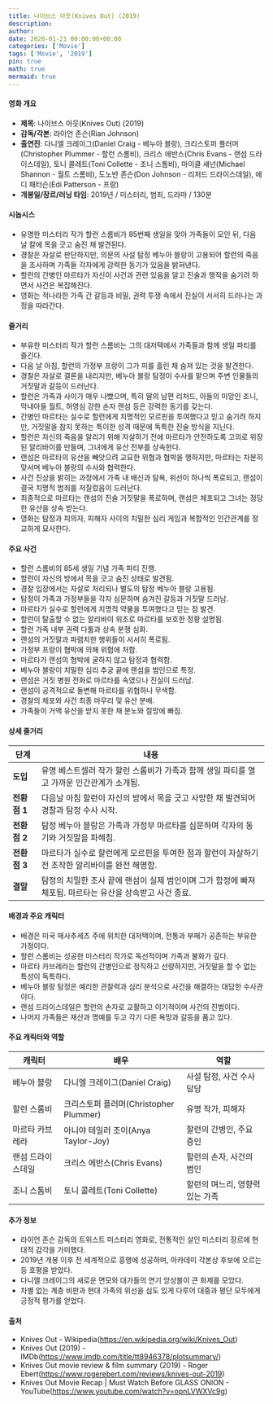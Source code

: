 ```yaml
---
title: 나이브스 아웃(Knives Out) (2019)
description: 
author: 
date: 2020-01-21 00:00:00+00:00
categories: ['Movie']
tags: ['Movie', '2019']
pin: true
math: true
mermaid: true
---
```

#### 영화 개요

- **제목**: 나이브스 아웃(Knives Out) (2019)  
- **감독/각본**: 라이언 존슨(Rian Johnson)  
- **출연진**: 다니엘 크레이그(Daniel Craig - 베누아 블랑), 크리스토퍼 플러머(Christopher Plummer - 할런 스롬비), 크리스 에반스(Chris Evans - 랜섬 드라이스데일), 토니 콜레트(Toni Collette - 조니 스톰비), 마이클 섀넌(Michael Shannon - 월트 스롬비), 도노반 존슨(Don Johnson - 리처드 드라이스데일), 에디 패터슨(Edi Patterson - 프랑)  
- **개봉일/장르/러닝 타임**: 2019년 / 미스터리, 범죄, 드라마 / 130분  

#### 시놉시스

- 유명한 미스터리 작가 할런 스롬비가 85번째 생일을 맞아 가족들이 모인 뒤, 다음 날 칼에 목을 긋고 숨진 채 발견된다.  
- 경찰은 자살로 판단하지만, 의문의 사설 탐정 베누아 블랑이 고용되어 할런의 죽음을 조사하며 가족들 각자에게 강력한 동기가 있음을 밝혀낸다.  
- 할런의 간병인 마르타가 자신이 사건과 관련 있음을 알고 진술과 행적을 숨기려 하면서 사건은 복잡해진다.  
- 영화는 적나라한 가족 간 갈등과 비밀, 권력 투쟁 속에서 진실이 서서히 드러나는 과정을 따라간다.  

#### 줄거리

- 부유한 미스터리 작가 할런 스롬비는 그의 대저택에서 가족들과 함께 생일 파티를 즐긴다.  
- 다음 날 아침, 할런의 가정부 프랑이 그가 피를 흘린 채 숨져 있는 것을 발견한다.  
- 경찰은 자살로 결론을 내리지만, 베누아 블랑 탐정이 수사를 맡으며 주변 인물들의 거짓말과 갈등이 드러난다.  
- 할런은 가족과 사이가 매우 나빴으며, 특히 딸의 남편 리처드, 아들의 미망인 조니, 막내아들 월트, 허영심 강한 손자 랜섬 등은 강력한 동기를 갖는다.  
- 간병인 마르타는 실수로 할런에게 치명적인 모르핀을 투여했다고 믿고 숨기려 하지만, 거짓말을 참지 못하는 특이한 성격 때문에 독특한 진술 방식을 지닌다.  
- 할런은 자신의 죽음을 알리기 위해 자살하기 전에 마르타가 안전하도록 고의로 위장된 알리바이를 만들며, 그녀에게 유산 전부를 상속한다.  
- 랜섬은 마르타의 유산을 빼앗으려 교묘한 위협과 협박을 행하지만, 마르타는 차분히 맞서며 베누아 블랑의 수사와 협력한다.  
- 사건 진상을 밝히는 과정에서 가족 내 배신과 탐욕, 위선이 하나씩 폭로되고, 랜섬이 결국 치명적 범죄를 저질렀음이 드러난다.  
- 최종적으로 마르타는 랜섬의 진술 거짓말을 폭로하며, 랜섬은 체포되고 그녀는 정당한 유산을 상속 받는다.  
- 영화는 탐정과 피의자, 피해자 사이의 치밀한 심리 게임과 복합적인 인간관계를 정교하게 묘사한다.  

#### 주요 사건

- 할런 스롬비의 85세 생일 기념 가족 파티 진행.  
- 할런이 자신의 방에서 목을 긋고 숨진 상태로 발견됨.  
- 경찰 입장에서는 자살로 처리되나 별도의 탐정 베누아 블랑 고용됨.  
- 탐정이 가족과 가정부들을 각자 심문하며 숨겨진 갈등과 거짓말 드러남.  
- 마르타가 실수로 할런에게 치명적 약물을 투여했다고 믿는 점 발견.  
- 할런이 탈출할 수 없는 알리바이 위조로 마르타를 보호한 정황 설명됨.  
- 할런 가족 내부 권력 다툼과 상속 분쟁 심화.  
- 랜섬의 거짓말과 파렴치한 행위들이 서서히 폭로됨.  
- 가정부 프랑이 협박에 의해 위험에 처함.  
- 마르타가 랜섬의 협박에 굴하지 않고 탐정과 협력함.  
- 베누아 블랑이 치밀한 심리 추궁 끝에 랜섬을 범인으로 특정.  
- 랜섬은 거짓 병원 전화로 마르타를 속였으나 진실이 드러남.  
- 랜섬이 공격적으로 돌변해 마르타를 위협하나 무색함.  
- 경찰의 체포와 사건 최종 마무리 및 유산 분배.  
- 가족들이 거액 유산을 받지 못한 채 분노와 절망에 빠짐.  

#### 상세 줄거리

| **단계**  | **내용** |
|----------|----------|
| **도입** | 유명 베스트셀러 작가 할런 스롬비가 가족과 함께 생일 파티를 열고 가까운 인간관계가 소개됨. |
| **전환점 1** | 다음날 아침 할런이 자신의 방에서 목을 긋고 사망한 채 발견되어 경찰과 탐정 수사 시작. |
| **전환점 2** | 탐정 베누아 블랑은 가족과 가정부 마르타를 심문하며 각자의 동기와 거짓말을 파헤침. |
| **전환점 3** | 마르타가 실수로 할런에게 모르핀을 투여한 점과 할런이 자살하기 전 조작한 알리바이를 완전 해명함. |
| **결말** | 탐정의 치밀한 조사 끝에 랜섬이 실제 범인이며 그가 함정에 빠져 체포됨. 마르타는 유산을 상속받고 사건 종료. |

#### 배경과 주요 캐릭터

- 배경은 미국 매사추세츠 주에 위치한 대저택이며, 전통과 부패가 공존하는 부유한 가정이다.  
- 할런 스롬비는 성공한 미스터리 작가로 독선적이며 가족과 불화가 깊다.  
- 마르타 카브레라는 할런의 간병인으로 정직하고 선량하지만, 거짓말을 할 수 없는 특성이 독특하다.  
- 베누아 블랑 탐정은 예리한 관찰력과 심리 분석으로 사건을 해결하는 대담한 수사관이다.  
- 랜섬 드라이스데일은 할런의 손자로 교활하고 이기적이며 사건의 진범이다.  
- 나머지 가족들은 재산과 명예를 두고 각기 다른 욕망과 갈등을 품고 있다.  

#### 주요 캐릭터와 역할

| **캐릭터**       | **배우**                   | **역할**                     |
|------------------|----------------------------|------------------------------|
| 베누아 블랑      | 다니엘 크레이그(Daniel Craig)  | 사설 탐정, 사건 수사 담당      |
| 할런 스롬비      | 크리스토퍼 플러머(Christopher Plummer) | 유명 작가, 피해자              |
| 마르타 카브레라  | 아니야 테일러 조이(Anya Taylor-Joy) | 할런의 간병인, 주요 증인       |
| 랜섬 드라이스데일 | 크리스 에반스(Chris Evans)     | 할런의 손자, 사건의 범인       |
| 조니 스톰비       | 토니 콜레트(Toni Collette)      | 할런의 며느리, 영향력 있는 가족 |

#### 추가 정보

- 라이언 존슨 감독의 트위스트 미스터리 영화로, 전통적인 살인 미스터리 장르에 현대적 감각을 가미했다.  
- 2019년 개봉 이후 전 세계적으로 흥행에 성공하며, 아카데미 각본상 후보에 오르는 등 호평을 받았다.  
- 다니엘 크레이그의 새로운 면모와 대가들의 연기 앙상블이 큰 화제를 모았다.  
- 차별 없는 계층 비판과 현대 가족의 위선을 심도 있게 다루어 대중과 평단 모두에게 긍정적 평가를 얻었다.  

#### 출처

- Knives Out - Wikipedia(https://en.wikipedia.org/wiki/Knives_Out)  
- Knives Out (2019) - IMDb(https://www.imdb.com/title/tt8946378/plotsummary/)  
- Knives Out movie review & film summary (2019) - Roger Ebert(https://www.rogerebert.com/reviews/knives-out-2019)  
- Knives Out Movie Recap | Must Watch Before GLASS ONION - YouTube(https://www.youtube.com/watch?v=opnLVWXVc9g)
